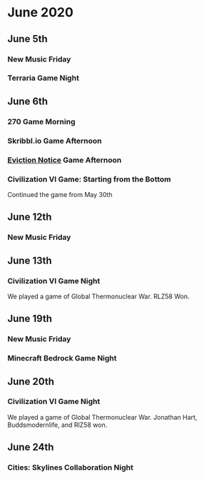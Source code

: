 # June 2020

## June 5th
### New Music Friday
### Terraria Game Night

## June 6th
### 270 Game Morning
### Skribbl.io Game Afternoon
### [Eviction Notice](https://www.roblox.com/games/2577040780/Eviction-Notice-BETA) Game Afternoon
### Civilization VI Game: Starting from the Bottom
Continued the game from May 30th

## June 12th
### New Music Friday

## June 13th
### Civilization VI Game Night
We played a game of Global Thermonuclear War. RLZ58 Won.

## June 19th
### New Music Friday
### Minecraft Bedrock Game Night

## June 20th
### Civilization VI Game Night
We played a game of Global Thermonuclear War. Jonathan Hart, Buddsmodernlife, and RlZ58 won.

## June 24th
### Cities: Skylines Collaboration Night
